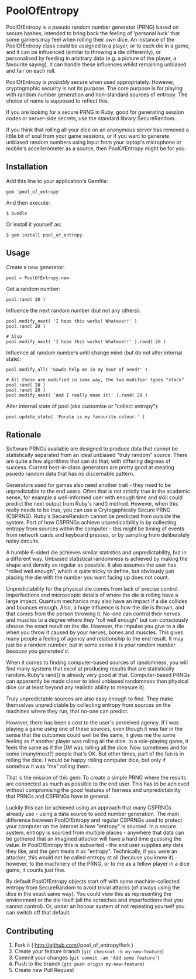 # PoolOfEntropy

PoolOfEntropy is a pseudo random number generator (PRNG) based on secure hashes,
intended to bring back the feeling of 'personal luck' that some gamers may feel when rolling
their *own* dice. An instance of the PoolOfEntropy class could be assigned to a player, or
to each die in a game, and it can be influenced (similar to throwing a die differently), or
personalised by feeding in arbitrary data (e.g. a picture of the player, a favourite saying).
It can handle these influences whilst remaining unbiased and fair on each roll.

PoolOfEntropy is *probably* secure when used appropriately. However, cryptographic security is
not its purpose. The core purpose is for playing with random number generation and non-standard
sources of entropy. The choice of name is supposed to reflect this.

If you are looking for a secure PRNG in Ruby, good for generating session codes or
server-side secrets, use the standard library SecureRandom.

If you think that rolling all your dice on an anonymous server has removed a little bit of soul
from your game sessions, or if you want to generate unbiased random numbers using input from your
laptop's microphone or mobile's accellerometer as a source, then PoolOfEntropy might be for you.

## Installation

Add this line to your application's Gemfile:

    gem 'pool_of_entropy'

And then execute:

    $ bundle

Or install it yourself as:

    $ gem install pool_of_entropy

## Usage

Create a new generator:

    pool = PoolOfEntropy.new

Get a random number:

    pool.rand( 20 )

Influence the next random number (but not any others):

    pool.modify_next( 'I hope this works! Whatever!' )
    pool.rand( 20 )

    # Also
    pool.modify_next( 'I hope this works! Whatever!' ).rand( 20 )

Influence all random numbers until change mind (but do not alter internal state):

    pool.modify_all( 'Gawds help me in my hour of need!' )

    # All these are modified in same way, the two modifier types "stack"
    pool.rand( 20 )
    pool.rand( 20 )
    pool.modify_next( 'And I really mean it!' ).rand( 20 )

Alter internal state of pool (aka customise or "collect entropy"):

    pool.update_state( 'Purple is my favourite colour.' )

## Rationale

Software PRNGs available are designed to produce data that cannot be statistically separated
from an ideal unbiased "truly random" source. There are quite a few algorithms that can do that,
with differing degrees of success. Current best-in-class generators are pretty good at creating
psuedo random data that has no discernable pattern.

Generators used for games also need another trait - they need to be unpredictable to the end users.
Often that is not strictly true in the academic sense, for example a well-informed user with enough
time and skill could predict the next output from Ruby's rand() method. However, when this really
needs to be true, you can use a Crytogaphically Secure PRNG (CSPRNG). Ruby's SecureRandom cannot
be predicted from outside the system. Part of how CSPRNGs achieve unpredicatbility is by collecting
entropy from sources within the computer - this might be timing of events from network cards and
keyboard presses, or by sampling from deliberately noisy circuits.

A humble 6-sided die achieves similar statistics and unpredictability, but in a different way.
Unbiased statistical randomness is achieved by making the shape and density as regular as possible.
It also assumes the user has "rolled well enough", which is quite tricky to define, but obviously just
placing the die with the number you want facing up does not count.

Unpredictability for the physical die comes from lack of precise control. Imperfections and
microscopic details of where the die is rolling have a large impact. Quantum mechanics may
also have an impact if a die collides and bounces enough. Also, a huge influence is how the
die is thrown, and that comes from the person throwing it. No-one can control their nerves
and muscles to a degree where they "roll well enough" but can consciously choose the
exact result on the die. However, the impulse you give to a die when you throw it caused
by your nerves, bones and muscles. This gives many people a feeling of agency and relationship
to the end result. It may just be a random number, but in some sense it is *your random
number because you generated it*.

When it comes to finding computer-based sources of randomness, you will find many systems
that excel at producing results that are statistically random. Ruby's rand() is already
very good at that. Computer-based PRNGs can apparently be made closer to ideal unbiased
randomness than physical dice (or at least beyond any realistic ability to measure it).

Truly unpredictable sources are also easy enough to find. They make themselves unpredictable
by collecting entropy from sources on the machines where they run, that no-one can predict.

However, there has been a cost to the user's perceived agency. If I was playing a game
using one of these sources, even though it was fair in the sense that the outcomes could
well be the same, it gives me the same feeling as if another player was rolling all the dice.
In a role-playing game, it feels the same as if the DM was rolling all the dice. Now sometimes
and for some (many/most?) people that's OK. But other times, part of the fun is in rolling
the dice. I would be happy rolling computer dice, but only if somehow it was "me" rolling them.

That is the mission of this gem: To create a simple PRNG where the results are connected as much
as possible to the end user. This has to be achieved without compromising the
good features of fairness and unpredictability that PRNGs and CSPRNGs have in general.

Luckily this can be achieved using an approach that many CSPRNGs already use - using a
data source to seed number generation. The main difference between PoolOfEntropy and
regular CSPRNGs used to protect your computer on the internet is how "entropy" is sourced.
In a secure system, entropy is sourced from multiple places - anywhere that data can be
gathered that an imagined attacker will have a hard time guessing the value. In PoolOfEntropy
this is subverted - the end user supplies any data they like, and the gem treats it
as "entropy". Technically, if you were an attacker, this would not be called entropy at
all (because you know it) - however, to the machinery of the PRNG, or to me as a fellow
player in a dice game, it counts just fine.

By default PoolOfEntropy objects start off with some machine-collected entropy from SecureRandom
to avoid trivial attacks (of always using the dice in the exact same way). You could view this
as representing the environment or the die itself (all the scratches and imperfections that
you cannot control). Or, under an honour system of not repeating yourself you can switch off
that default.

## Contributing

1. Fork it ( http://github.com/<my-github-username>/pool_of_entropy/fork )
2. Create your feature branch (`git checkout -b my-new-feature`)
3. Commit your changes (`git commit -am 'Add some feature'`)
4. Push to the branch (`git push origin my-new-feature`)
5. Create new Pull Request
